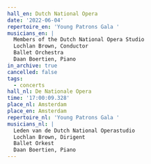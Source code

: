 ```yaml
---
hall_en: Dutch National Opera
date: '2022-06-04'
repertoire_en: 'Young Patrons Gala '
musicians_en: |
  Members of the Dutch National Opera Studio
  Lochlan Brown, Conductor
  Ballet Orchestra
  Daan Boertien, Piano
in_archive: true
cancelled: false
tags:
  - concerts
hall_nl: De Nationale Opera
time: '17:00:09.328'
place_nl: Amsterdam
place_en: Amsterdam
repertoire_nl: 'Young Patrons Gala '
musicians_nl: |
  Leden van de Dutch National Operastudio
  Lochlan Brown, Dirigent
  Ballet Orkest
  Daan Boertien, Piano
---
```


